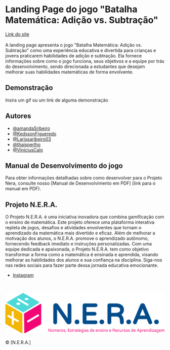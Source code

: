 
# Landing Page do jogo "Batalha Matemática: Adição vs. Subtração"

[Link do site](https://amandasribeiro.github.io/LandingPage-Jogo/)
<br>
<br>
A landing page apresenta o jogo "Batalha Matemática: Adição vs. Subtração" como uma experiência educativa e divertida para crianças e jovens praticarem habilidades de adição e subtração. Ela fornece informações sobre como o jogo funciona, seus objetivos e a equipe por trás do desenvolvimento, sendo direcionada a estudantes que desejam melhorar suas habilidades matemáticas de forma envolvente.


## Demonstração

Insira um gif ou um link de alguma demonstração


## Autores

- [@amandaSribeiro](https://github.com/amandaSribeiro)
- [@KedssonFigueredo](https://github.com/KedssonFigueredo)
- [@Larissaribeiro03](https://github.com/Larissaribeiro03)
- [@thaisperlho](https://github.com/thaisperlho)
- [@ViniciusCalo](https://github.com/ViniciusCalo)

## Manual de Desenvolvimento do jogo

Para obter informações detalhadas sobre como desenvolver para o Projeto Nera, consulte nosso [Manual de Desenvolvimento em PDF] (link para o manual em PDF).


## Projeto N.E.R.A.
O Projeto N.E.R.A. é uma iniciativa inovadora que combina gamificação com o ensino de matemática. Este projeto oferece uma plataforma interativa repleta de jogos, desafios e atividades envolventes que tornam o aprendizado da matemática mais divertido e eficaz. Além de melhorar a motivação dos alunos, o N.E.R.A. promove o aprendizado autônomo, fornecendo feedback imediato e instruções personalizadas. Com uma equipe dedicada e apaixonada, o Projeto N.E.R.A. tem como objetivo transformar a forma como a matemática é ensinada e aprendida, visando melhorar as habilidades dos alunos e sua confiança na disciplina. Siga-nos nas redes sociais para fazer parte dessa jornada educativa emocionante.

- [Instagram](https://www.instagram.com/nera.projeto/)
<br>
<br>

<img src="img/logoHorizontal.png">
<br> <br>
© [N.E.R.A.]

